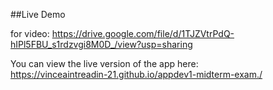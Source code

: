 ##Live Demo

for video:
https://drive.google.com/file/d/1TJZVtrPdQ-hIPl5FBU_s1rdzvgi8M0D_/view?usp=sharing

You can view the live version of the app here:  
https://vinceaintreadin-21.github.io/appdev1-midterm-exam./




